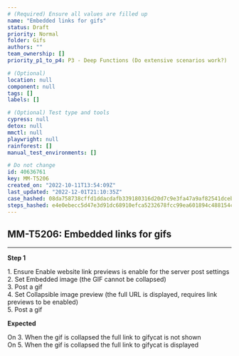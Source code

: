 ```yaml
---
# (Required) Ensure all values are filled up
name: "Embedded links for gifs"
status: Draft
priority: Normal
folder: Gifs
authors: ""
team_ownership: []
priority_p1_to_p4: P3 - Deep Functions (Do extensive scenarios work?)

# (Optional)
location: null
component: null
tags: []
labels: []

# (Optional) Test type and tools
cypress: null
detox: null
mmctl: null
playwright: null
rainforest: []
manual_test_environments: []

# Do not change
id: 40636761
key: MM-T5206
created_on: "2022-10-11T13:54:09Z"
last_updated: "2022-12-01T21:10:35Z"
case_hashed: 08da758738cffd1ddacdafb339180316d20d7c9e3fa47a9af82541dceb25529a1f4230ce8043fe6dd21ac1de0ba5beec
steps_hashed: e4e0ebecc5d47e3d91dc68910efca5232678fcc99ea601894c488154c08a0b78cc9ca95aa0618b33596829be84d38aee
---
```


<!-- (Auto-generated) Based on frontmatter's "key" and "name" -->

## MM-T5206: Embedded links for gifs

---

**Step 1**

1\. Ensure Enable website link previews is enable for the server post settings\
2\. Set Embedded image (the GIF cannot be collapsed)\
3\. Post a gif\
4\. Set Collapsible image preview (the full URL is displayed, requires link previews to be enabled)\
5\. Post a gif

**Expected**

On 3. When the gif is collapsed the full link to gifycat is not shown\
On 5. When the gif is collapsed the full link to gifycat is displayed
